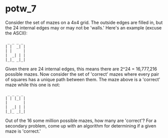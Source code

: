# potw_7

Consider the set of mazes on a 4x4 grid. The outside edges are filled in, but the 24 internal edges may or may not be 'walls.' Here's an example (excuse the ASCII):

```
 _ _ _ _ 
| |  _| |
| |     |
|  _| | |
|_|_ _|_|
```

Given there are 24 internal edges, this means there are 2^24 = 16,777,216 possible mazes.
Now consider the set of 'correct' mazes where every pair of squares has a unique path between them. The maze above is a 'correct' maze while this one is not:

```
 _ _ _ _ 
| | |_| |
|       |
|  _| | |
|_|_ _|_|
```

Out of the 16 some million possible mazes, how many are 'correct'? For a secondary problem, come up with an algorithm for determining if a given maze is 'correct.'
